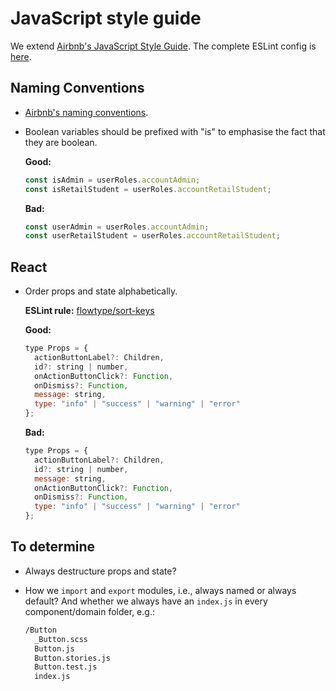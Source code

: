 # JavaScript style guide

We extend [Airbnb's JavaScript Style Guide](https://github.com/airbnb/javascript). The complete ESLint config is [here](https://github.com/hschub/eslint-config-atomi).

## Naming Conventions

* [Airbnb's naming conventions](https://github.com/airbnb/javascript#naming-conventions).
* Boolean variables should be prefixed with "is" to emphasise the fact that they are boolean.

  **Good:**

  ```js
  const isAdmin = userRoles.accountAdmin;
  const isRetailStudent = userRoles.accountRetailStudent;
  ```

  **Bad:**

  ```js
  const userAdmin = userRoles.accountAdmin;
  const userRetailStudent = userRoles.accountRetailStudent;
  ```

## React

* Order props and state alphabetically.

  **ESLint rule:** [flowtype/sort-keys](https://github.com/gajus/eslint-plugin-flowtype/blob/master/.README/rules/sort-keys.md)

  **Good:**

  ```js
  type Props = {
    actionButtonLabel?: Children,
    id?: string | number,
    onActionButtonClick?: Function,
    onDismiss?: Function,
    message: string,
    type: "info" | "success" | "warning" | "error"
  };
  ```

  **Bad:**

  ```js
  type Props = {
    actionButtonLabel?: Children,
    id?: string | number,
    message: string,
    onActionButtonClick?: Function,
    onDismiss?: Function,
    type: "info" | "success" | "warning" | "error"
  };
  ```

## To determine

* Always destructure props and state?
* How we `import` and `export` modules, i.e., always named or always default? And whether we always have an `index.js` in every component/domain folder, e.g.:

  ```bash
  /Button
    _Button.scss
    Button.js
    Button.stories.js
    Button.test.js
    index.js
  ```
